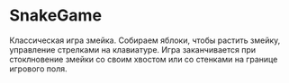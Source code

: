 # SnakeGame
Классическая игра змейка. Собираем яблоки, чтобы растить змейку, управление стрелками на клавиатуре. 
Игра заканчивается при стоклновение змейки со своим хвостом или со стенками на границе игрового поля.
